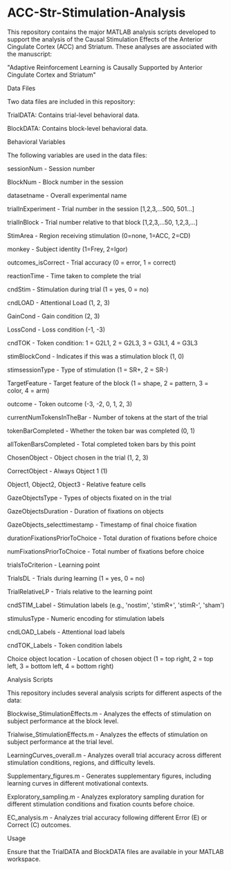 # ACC-Str-Stimulation-Analysis

This repository contains the major MATLAB analysis scripts developed to support the analysis of the Causal Stimulation Effects of the Anterior Cingulate Cortex (ACC) and Striatum. These analyses are associated with the manuscript:

"Adaptive Reinforcement Learning is Causally Supported by Anterior Cingulate Cortex and Striatum"

Data Files

Two data files are included in this repository:

TrialDATA: Contains trial-level behavioral data.

BlockDATA: Contains block-level behavioral data.

Behavioral Variables

The following variables are used in the data files:

sessionNum - Session number

BlockNum - Block number in the session

datasetname - Overall experimental name

trialInExperiment - Trial number in the session [1,2,3,...500, 501...]

trialInBlock - Trial number relative to that block [1,2,3,...50, 1,2,3,...]

StimArea - Region receiving stimulation (0=none, 1=ACC, 2=CD)

monkey - Subject identity (1=Frey, 2=Igor)

outcomes_isCorrect - Trial accuracy (0 = error, 1 = correct)

reactionTime - Time taken to complete the trial

cndStim - Stimulation during trial (1 = yes, 0 = no)

cndLOAD - Attentional Load (1, 2, 3)

GainCond - Gain condition (2, 3)

LossCond - Loss condition (-1, -3)

cndTOK - Token condition: 1 = G2L1, 2 = G2L3, 3 = G3L1, 4 = G3L3

stimBlockCond - Indicates if this was a stimulation block (1, 0)

stimsessionType - Type of stimulation (1 = SR+, 2 = SR-)

TargetFeature - Target feature of the block (1 = shape, 2 = pattern, 3 = color, 4 = arm)

outcome - Token outcome (-3, -2, 0, 1, 2, 3)

currentNumTokensInTheBar - Number of tokens at the start of the trial

tokenBarCompleted - Whether the token bar was completed (0, 1)

allTokenBarsCompleted - Total completed token bars by this point

ChosenObject - Object chosen in the trial (1, 2, 3)

CorrectObject - Always Object 1 (1)

Object1, Object2, Object3 - Relative feature cells

GazeObjectsType - Types of objects fixated on in the trial

GazeObjectsDuration - Duration of fixations on objects

GazeObjects_selecttimestamp - Timestamp of final choice fixation

durationFixationsPriorToChoice - Total duration of fixations before choice

numFixationsPriorToChoice - Total number of fixations before choice

trialsToCriterion - Learning point

TrialsDL - Trials during learning (1 = yes, 0 = no)

TrialRelativeLP - Trials relative to the learning point

cndSTIM_Label - Stimulation labels (e.g., 'nostim', 'stimR+', 'stimR-', 'sham')

stimulusType - Numeric encoding for stimulation labels

cndLOAD_Labels - Attentional load labels

cndTOK_Labels - Token condition labels

Choice object location - Location of chosen object (1 = top right, 2 = top left, 3 = bottom left, 4 = bottom right)

Analysis Scripts

This repository includes several analysis scripts for different aspects of the data:

Blockwise_StimulationEffects.m - Analyzes the effects of stimulation on subject performance at the block level.

Trialwise_StimulationEffects.m - Analyzes the effects of stimulation on subject performance at the trial level.

LearningCurves_overall.m - Analyzes overall trial accuracy across different stimulation conditions, regions, and difficulty levels.

Supplementary_figures.m - Generates supplementary figures, including learning curves in different motivational contexts.

Exploratory_sampling.m - Analyzes exploratory sampling duration for different stimulation conditions and fixation counts before choice.

EC_analysis.m - Analyzes trial accuracy following different Error (E) or Correct (C) outcomes.

Usage

Ensure that the TrialDATA and BlockDATA files are available in your MATLAB workspace.
